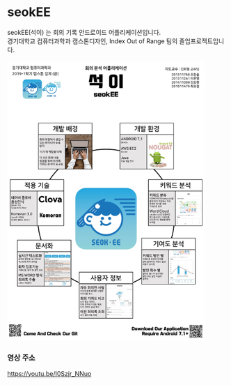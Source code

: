  # seokEE
seokEE(석이) 는 회의 기록 안드로이드 어플리케이션입니다. <br>
경기대학교 컴퓨터과학과 캡스톤디자인, Index Out of Range 팀의 졸업프로젝트입니다. 
<br><br>
<img src = './Index out of Range B2 판넬.jpg' width='90%' height='50%'>

### 영상 주소
https://youtu.be/I0Szjr_NNuo
